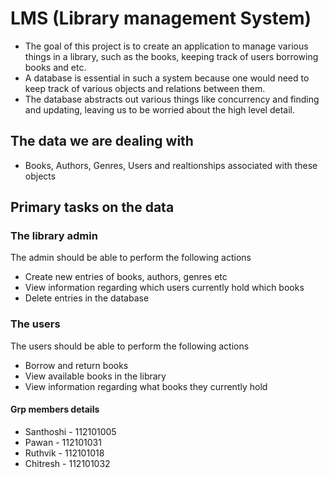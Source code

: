 # LMS (Library management System)

* The goal of this project is to create an application to manage various things in a library, such as the books, keeping track of users borrowing books and etc.
* A database is essential in such a system because one would need to keep track of various objects and relations between them.
* The database abstracts out various things like concurrency and finding and updating, leaving us to be worried about the high level detail.

## The data we are dealing with

* Books, Authors, Genres, Users and realtionships associated with these objects

## Primary tasks on the data

### The library admin

The admin should be able to perform the following actions

* Create new entries of books, authors, genres etc
* View information regarding which users currently hold which books
* Delete entries in the database

### The users

The users should be able to perform the following actions

* Borrow and return books
* View available books in the library
* View information regarding what books they currently hold

#### Grp members details

* Santhoshi - 112101005
* Pawan     - 112101031
* Ruthvik   - 112101018
* Chitresh  - 112101032
